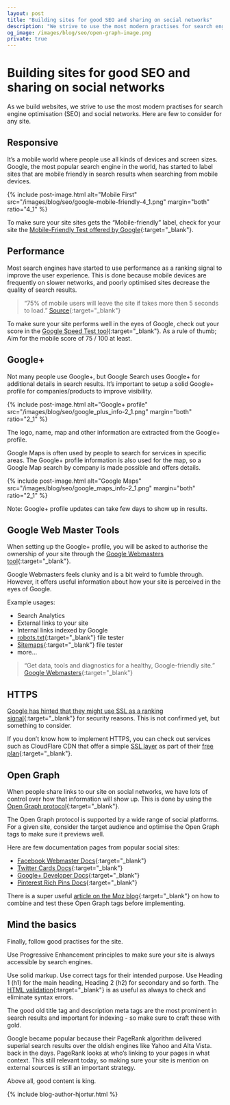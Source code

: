 ```yaml
---
layout: post
title: "Building sites for good SEO and sharing on social networks"
description: "We strive to use the most modern practises for search engine optimisation (SEO) and social networks. Here are few to consider for any site."
og_image: /images/blog/seo/open-graph-image.png
private: true
---
```


# Building sites for good SEO and sharing on social networks

As we build websites, we strive to use the most modern practises for search engine optimisation (SEO) and social networks. Here are few to consider for any site.

## Responsive

It’s a mobile world where people use all kinds of devices and screen sizes. Google, the most popular search engine in the world, has started to label sites that are mobile friendly in search results when searching from mobile devices.

{% include post-image.html alt="Mobile First" src="/images/blog/seo/google-mobile-friendly-4_1.png" margin="both" ratio="4_1" %}

To make sure your site sites gets the “Mobile-friendly” label, check for your site the [Mobile-Friendly Test offered by Google](https://www.google.com/webmasters/tools/mobile-friendly/?url=http%3A%2F%2F14islands.com){:target="_blank"}.


## Performance

Most search engines have started to use performance as a ranking signal to improve the user experience. This is done because mobile devices are frequently on slower networks, and poorly optimised sites decrease the quality of search results.

> “75% of mobile users will leave the site if takes more then 5 seconds to load.” [Source](http://www.strangeloopnetworks.com/web-performance-infographics/){:target="_blank"}

To make sure your site performs well in the eyes of Google, check out your score in the [Google Speed Test tool](https://developers.google.com/speed/pagespeed/insights/?url=14islands.com){:target="_blank"}. As a rule of thumb; Aim for the mobile score of 75 / 100 at least.


## Google+

Not many people use Google+, but Google Search uses Google+ for additional details in search results. It’s important to setup a solid Google+ profile for companies/products to improve visibility.

{% include post-image.html alt="Google+ profile" src="/images/blog/seo/google_plus_info-2_1.png" margin="both" ratio="2_1" %}

The logo, name, map and other information are extracted from the Google+ profile.

Google Maps is often used by people to search for services in specific areas. The Google+ profile information is also used for the map, so a Google Map search by company is made possible and offers details.

{% include post-image.html alt="Google Maps" src="/images/blog/seo/google_maps_info-2_1.png" margin="both" ratio="2_1" %}

Note: Google+ profile updates can take few days to show up in results.


## Google Web Master Tools

When setting up the Google+ profile, you will be asked to authorise the ownership of your site through the [Google Webmasters tool](https://www.google.com/webmasters){:target="_blank"}.

Google Webmasters feels clunky and is a bit weird to fumble through. However, it offers useful information about how your site is perceived in the eyes of Google.

Example usages:

* Search Analytics
* External links to your site
* Internal links indexed by Google
* [robots.txt](http://14islands.com/robots.txt){:target="_blank"} file tester
* [Sitemaps](http://14islands.com/sitemap.xml){:target="_blank"} file tester
* more…

> “Get data, tools and diagnostics for a healthy, Google-friendly site.” [Google Webmasters](https://www.google.com/webmasters/){:target="_blank"}

## HTTPS

[Google has hinted that they might use SSL as a ranking signal](http://googlewebmastercentral.blogspot.se/2014/08/https-as-ranking-signal.html){:target="_blank"} for security reasons. This is not confirmed yet, but something to consider.

If you don’t know how to implement HTTPS, you can check out services such as CloudFlare CDN that offer a simple [SSL layer](https://www.cloudflare.com/ssl) as part of their [free plan](https://www.cloudflare.com/plans){:target="_blank"}.


## Open Graph

When people share links to our site on social networks, we have lots of control over how that information will show up. This is done by using the [Open Graph protocol](http://ogp.me/){:target="_blank"}.

The Open Graph protocol is supported by a wide range of social platforms. For a given site, consider the target audience and optimise the Open Graph tags to make sure it previews well.

Here are few documentation pages from popular social sites:

* [Facebook Webmaster Docs](https://developers.facebook.com/docs/sharing/webmasters){:target="_blank"}
* [Twitter Cards Docs](https://dev.twitter.com/cards/overview){:target="_blank"}
* [Google+ Developer Docs](https://developers.google.com/+/web/snippet/){:target="_blank"}
* [Pinterest Rich Pins Docs](https://help.pinterest.com/en/articles/enable-rich-pins-your-site){:target="_blank"}

There is a super useful [article on the Moz blog](https://moz.com/blog/meta-data-templates-123){:target="_blank"} on how to combine and test these Open Graph tags before implementing. 

## Mind the basics

Finally, follow good practises for the site.

Use Progressive Enhancement principles to make sure your site is always accessible by search engines.

Use solid markup. Use correct tags for their intended purpose. Use Heading 1 (h1) for the main heading, Heading 2 (h2) for secondary and so forth. The [HTML validation](https://validator.w3.org/){:target="_blank"} is as useful as always to check and eliminate syntax errors.

The good old title tag and description meta tags are the most prominent in search results and important for indexing - so make sure to craft these with gold. 

Google became popular because their PageRank algorithm delivered superial search results over the oldish engines like Yahoo and Alta Vista. back in the days. PageRank looks at who’s linking to your pages in what context. This still relevant today, so making sure your site is mention on external sources is still an important strategy.

Above all, good content is king.

{% include blog-author-hjortur.html %}